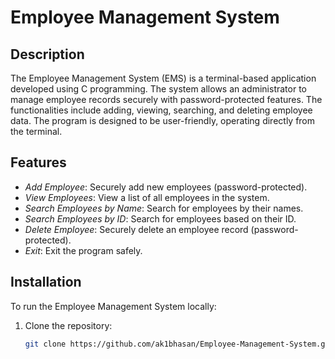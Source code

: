 # Employee Management System

## Description
The Employee Management System (EMS) is a terminal-based application developed using C programming. The system allows an administrator to manage employee records securely with password-protected features. The functionalities include adding, viewing, searching, and deleting employee data. The program is designed to be user-friendly, operating directly from the terminal.

## Features
- *Add Employee*: Securely add new employees (password-protected).
- *View Employees*: View a list of all employees in the system.
- *Search Employees by Name*: Search for employees by their names.
- *Search Employees by ID*: Search for employees based on their ID.
- *Delete Employee*: Securely delete an employee record (password-protected).
- *Exit*: Exit the program safely.

## Installation
To run the Employee Management System locally:

1. Clone the repository:
   ```bash
   git clone https://github.com/ak1bhasan/Employee-Management-System.git 
